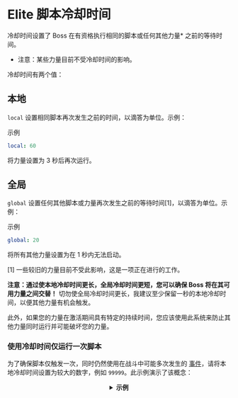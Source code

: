 # Elite 脚本冷却时间

冷却时间设置了 Boss 在有资格执行相同的脚本或任何其他力量\* 之前的等待时间。

- 注意：某些力量目前不受冷却时间的影响。

冷却时间有两个值：

## 本地

`local` 设置相同脚本再次发生之前的时间，以滴答为单位。示例：

示例

```yaml
local: 60
```

将力量设置为 3 秒后再次运行。

## 全局

`global` 设置任何其他脚本或力量再次发生之前的等待时间\[1\]，以滴答为单位。示例：

示例

```yaml
global: 20
```

将所有其他力量设置为在 1 秒内无法启动。

[1] 一些较旧的力量目前不受此影响，这是一项正在进行的工作。

**注意：通过使本地冷却时间更长，全局冷却时间更短，您可以确保 Boss 将在其可用力量之间交替！** 切勿使全局冷却时间更长，我建议至少保留一秒的本地冷却时间，以便其他力量有机会触发。

此外，如果您的力量在激活期间具有特定的持续时间，您应该使用此系统来防止其他力量同时运行并可能破坏您的力量。

### 使用冷却时间仅运行一次脚本
为了确保脚本仅触发一次，同时仍然使用在战斗中可能多次发生的 [事件]($language$/elitemobs/elitescript_events.md)，请将本地冷却时间设置为较大的数字，例如 `99999`。此示例演示了该概念：

<div align="center">

<details> 

<summary><b>示例</b></summary>

<div align="left">

```yaml
eliteScript:
  仅点燃我一次:
    事件:
    - EliteMobDamagedByPlayerEvent
    动作:
    - action: 点燃
      duration: 60
      目标:
      目标类型: 直接目标
    冷却时间:
    本地: 99999
    全局: 50
```
在这种情况下，`EliteMobDamagedByPlayerEvent` 会触发 `点燃` 动作。如果没有冷却时间，每次玩家击中怪物时都会激活该动作。

但是，将本地冷却时间设置为 `99999`，该动作将仅每 `99999` 滴答（83 分钟）触发一次。

</div>

</details>

</div>




